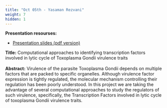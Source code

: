 ```yaml
---
title: "Oct 05th - Yasaman Rezvani"
weight: 7
hidden: 1
---
```


__Presentation resourses:__

- [Presentation slides (pdf version)](seminar-Toxoplasma.pdf)

__Title:__ Computational approaches to identifying transcription factors involved in lytic cycle of Toxoplasma Gondii virulence traits
</br>
</br>
__Abstract:__ Virulence of the parasite Toxoplasma Gondii depends on multiple factors that are packed to specific organelles. Although virulence factor expression is tightly regulated, the molecular mechanism controlling their regulation has been poorly understood. In this project we are taking the advantage of several computational approaches to study the regulators of such virulence, specifically, the Transcription Factors involved in lytic cycle of toxoplasma Gondii virulence traits. 